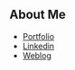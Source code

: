 
## About Me


 - [Portfolio](https://mahtab-variyani-profile.vercel.app/)
 - [Linkedin](https://www.linkedin.com/in/mahvariyani/)
 - [Weblog](https://mah-blog-project.vercel.app/)

